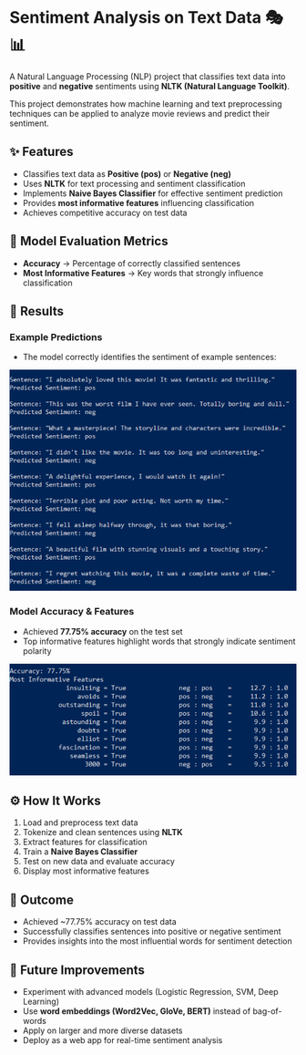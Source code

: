 # Sentiment Analysis on Text Data 🎭📊  
A Natural Language Processing (NLP) project that classifies text data into **positive** and **negative** sentiments using **NLTK (Natural Language Toolkit)**.  

This project demonstrates how machine learning and text preprocessing techniques can be applied to analyze movie reviews and predict their sentiment.  


## ✨ Features  
- Classifies text data as **Positive (pos)** or **Negative (neg)**  
- Uses **NLTK** for text processing and sentiment classification  
- Implements **Naive Bayes Classifier** for effective sentiment prediction  
- Provides **most informative features** influencing classification  
- Achieves competitive accuracy on test data  


## 🧠 Model Evaluation Metrics  
- **Accuracy** → Percentage of correctly classified sentences  
- **Most Informative Features** → Key words that strongly influence classification  



## 📌 Results  

### Example Predictions  
- The model correctly identifies the sentiment of example sentences:  

![Example Predictions](images/Sentences.png)

### Model Accuracy & Features

- Achieved **77.75% accuracy** on the test set
- Top informative features highlight words that strongly indicate sentiment polarity

![Most Informative Features](images/InfoFeatures.png)


## ⚙️ How It Works

1. Load and preprocess text data
2. Tokenize and clean sentences using **NLTK**
3. Extract features for classification
4. Train a **Naive Bayes Classifier**
5. Test on new data and evaluate accuracy
6. Display most informative features


## 🚀 Outcome

- Achieved \~77.75% accuracy on test data
- Successfully classifies sentences into positive or negative sentiment
- Provides insights into the most influential words for sentiment detection

## 🔮 Future Improvements

- Experiment with advanced models (Logistic Regression, SVM, Deep Learning)
- Use **word embeddings (Word2Vec, GloVe, BERT)** instead of bag-of-words
- Apply on larger and more diverse datasets
- Deploy as a web app for real-time sentiment analysis


